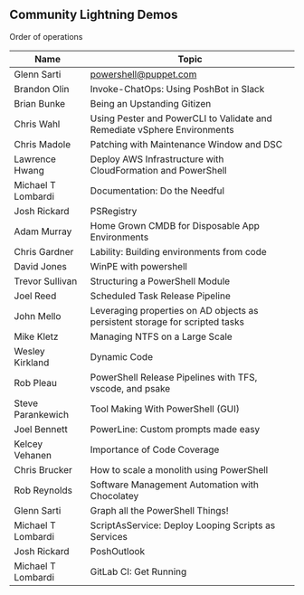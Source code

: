 ## Community Lightning Demos

Order of operations

| Name               | Topic |
| --- | --- |
| Glenn Sarti        | powershell@puppet.com |
| Brandon Olin       | Invoke-ChatOps: Using PoshBot in Slack |
| Brian Bunke        | Being an Upstanding Gitizen |
| Chris Wahl         | Using Pester and PowerCLI to Validate and Remediate vSphere Environments |
| Chris Madole       | Patching with Maintenance Window and DSC |
| Lawrence Hwang     | Deploy AWS Infrastructure with CloudFormation and PowerShell |
| Michael T Lombardi | Documentation: Do the Needful |
| Josh Rickard       | PSRegistry |
| Adam Murray        | Home Grown CMDB for Disposable App Environments |
| Chris Gardner      | Lability: Building environments from code |
| David Jones        | WinPE with powershell |
| Trevor Sullivan    | Structuring a PowerShell Module |
| Joel Reed          | Scheduled Task Release Pipeline |
| John Mello         | Leveraging properties on AD objects as persistent storage for scripted tasks |
| Mike Kletz         | Managing NTFS on a Large Scale |
| Wesley Kirkland    | Dynamic Code |
| Rob Pleau          | PowerShell Release Pipelines with TFS, vscode, and psake |
| Steve Parankewich  | Tool Making With PowerShell (GUI) |
| Joel Bennett       | PowerLine: Custom prompts made easy |
| Kelcey Vehanen     | Importance of Code Coverage |
| Chris Brucker      | How to scale a monolith using PowerShell |
| Rob Reynolds       | Software Management Automation with Chocolatey |
| Glenn Sarti        | Graph all the PowerShell Things! |
| Michael T Lombardi | ScriptAsService: Deploy Looping Scripts as Services |
| Josh Rickard       | PoshOutlook |
| Michael T Lombardi | GitLab CI: Get Running |




